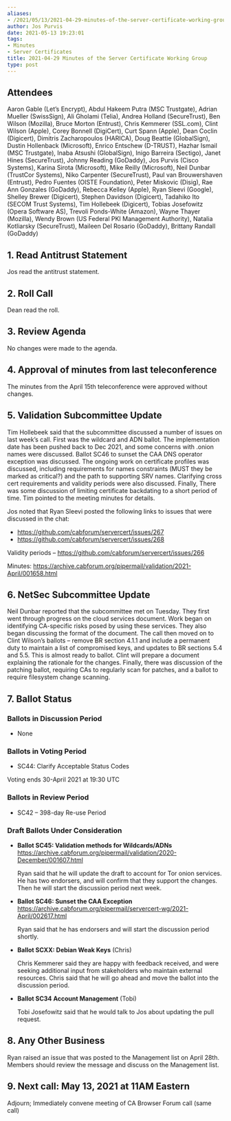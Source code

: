 ```yaml
---
aliases:
- /2021/05/13/2021-04-29-minutes-of-the-server-certificate-working-group/
author: Jos Purvis
date: 2021-05-13 19:23:01
tags:
- Minutes
- Server Certificates
title: 2021-04-29 Minutes of the Server Certificate Working Group
type: post
---
```


## Attendees

Aaron Gable (Let’s Encrypt), Abdul Hakeem Putra (MSC Trustgate), Adrian Mueller (SwissSign), Ali Gholami (Telia), Andrea Holland (SecureTrust), Ben Wilson (Mozilla), Bruce Morton (Entrust), Chris Kemmerer (SSL.com), Clint Wilson (Apple), Corey Bonnell (DigiCert), Curt Spann (Apple), Dean Coclin (Digicert), Dimitris Zacharopoulos (HARICA), Doug Beattie (GlobalSign), Dustin Hollenback (Microsoft), Enrico Entschew (D-TRUST), Hazhar Ismail (MSC Trustgate), Inaba Atsushi (GlobalSign), Inigo Barreira (Sectigo), Janet Hines (SecureTrust), Johnny Reading (GoDaddy), Jos Purvis (Cisco Systems), Karina Sirota (Microsoft), Mike Reilly (Microsoft), Neil Dunbar (TrustCor Systems), Niko Carpenter (SecureTrust), Paul van Brouwershaven (Entrust), Pedro Fuentes (OISTE Foundation), Peter Miskovic (Disig), Rae Ann Gonzales (GoDaddy), Rebecca Kelley (Apple), Ryan Sleevi (Google), Shelley Brewer (Digicert), Stephen Davidson (Digicert), Tadahiko Ito (SECOM Trust Systems), Tim Hollebeek (Digicert), Tobias Josefowitz (Opera Software AS), Trevoli Ponds-White (Amazon), Wayne Thayer (Mozilla), Wendy Brown (US Federal PKI Management Authority), Natalia Kotliarsky (SecureTrust), Maileen Del Rosario (GoDaddy), Brittany Randall (GoDaddy)

## 1. Read Antitrust Statement

Jos read the antitrust statement.

## 2. Roll Call

Dean read the roll.

## 3. Review Agenda

No changes were made to the agenda.

## 4. Approval of minutes from last teleconference

The minutes from the April 15th teleconference were approved without changes.

## 5. Validation Subcommittee Update

Tim Hollebeek said that the subcommittee discussed a number of issues on last week’s call. First was the wildcard and ADN ballot. The implementation date has been pushed back to Dec 2021, and some concerns with .onion names were discussed. Ballot SC46 to sunset the CAA DNS operator exception was discussed. The ongoing work on certificate profiles was discussed, including requirements for names constraints (MUST they be marked as critical?) and the path to supporting SRV names. Clarifying cross cert requirements and validity periods were also discussed. Finally, There was some discussion of limiting certificate backdating to a short period of time. Tim pointed to the meeting minutes for details.

Jos noted that Ryan Sleevi posted the following links to issues that were discussed in the chat:

- https://github.com/cabforum/servercert/issues/267  
- https://github.com/cabforum/servercert/issues/268  

Validity periods – https://github.com/cabforum/servercert/issues/266  

Minutes: https://archive.cabforum.org/pipermail/validation/2021-April/001658.html  

## 6. NetSec Subcommittee Update

Neil Dunbar reported that the subcommittee met on Tuesday. They first went through progress on the cloud services document. Work began on identifying CA-specific risks posed by using these services. They also began discussing the format of the document. The call then moved on to Clint Wilson’s ballots – remove BR section 4.1.1 and include a permanent duty to maintain a list of compromised keys, and updates to BR sections 5.4 and 5.5. This is almost ready to ballot. Clint will prepare a document explaining the rationale for the changes. Finally, there was discussion of the patching ballot, requiring CAs to regularly scan for patches, and a ballot to require filesystem change scanning.

## 7. Ballot Status

### Ballots in Discussion Period

- None

### Ballots in Voting Period

- SC44: Clarify Acceptable Status Codes

Voting ends 30-April 2021 at 19:30 UTC

### Ballots in Review Period

- SC42 – 398-day Re-use Period

### Draft Ballots Under Consideration

- **Ballot SC45: Validation methods for Wildcards/ADNs**
  https://archive.cabforum.org/pipermail/validation/2020-December/001607.html
  
  Ryan said that he will update the draft to account for Tor onion services. He has two endorsers, and will confirm that they support the changes. Then he will start the discussion period next week.

- **Ballot SC46: Sunset the CAA Exception** 
  https://archive.cabforum.org/pipermail/servercert-wg/2021-April/002617.html
  
  Ryan said that he has endorsers and will start the discussion period shortly.

- **Ballot SCXX: Debian Weak Keys** (Chris)
  
  Chris Kemmerer said they are happy with feedback received, and were seeking additional input from stakeholders who maintain external resources. Chris said that he will go ahead and move the ballot into the discussion period.

- **Ballot SC34 Account Management** (Tobi)
  
  Tobi Josefowitz said that he would talk to Jos about updating the pull request.

## 8. Any Other Business

Ryan raised an issue that was posted to the Management list on April 28th. Members should review the message and discuss on the Management list.

## 9. Next call: May 13, 2021 at 11AM Eastern

Adjourn; Immediately convene meeting of CA Browser Forum call (same call)